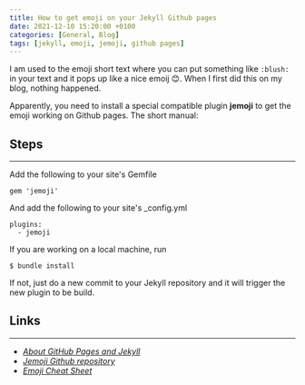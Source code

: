 ```yaml
---
title: How to get emoji on your Jekyll Github pages
date: 2021-12-10 15:20:00 +0100
categories: [General, Blog]
tags: [jekyll, emoji, jemoji, github pages]
---
```


I am used to the emoji short text where you can put something like `:blush:` in your text and it pops up like a nice emoij :blush:. When I first did this on my blog, nothing happened. 

Apparently, you need to install a special compatible plugin **jemoji** to get the emoji working on Github pages. The short manual:

## Steps

---

Add the following to your site's Gemfile
```
gem 'jemoji'
```
And add the following to your site's _config.yml
```
plugins:
  - jemoji
```
If you are working on a local machine, run
```
$ bundle install
```
If not, just do a new commit to your Jekyll repository and it will trigger the new plugin to be build. 

## Links

 ---
 - [*About GitHub Pages and Jekyll*](https://docs.github.com/en/pages/setting-up-a-github-pages-site-with-jekyll/about-github-pages-and-jekyll) 
 - [*Jemoji Github repository*](https://github.com/jekyll/jemoji)
 - [*Emoji Cheat Sheet*](http://www.iemoji.com/emoji-cheat-sheet/all)


